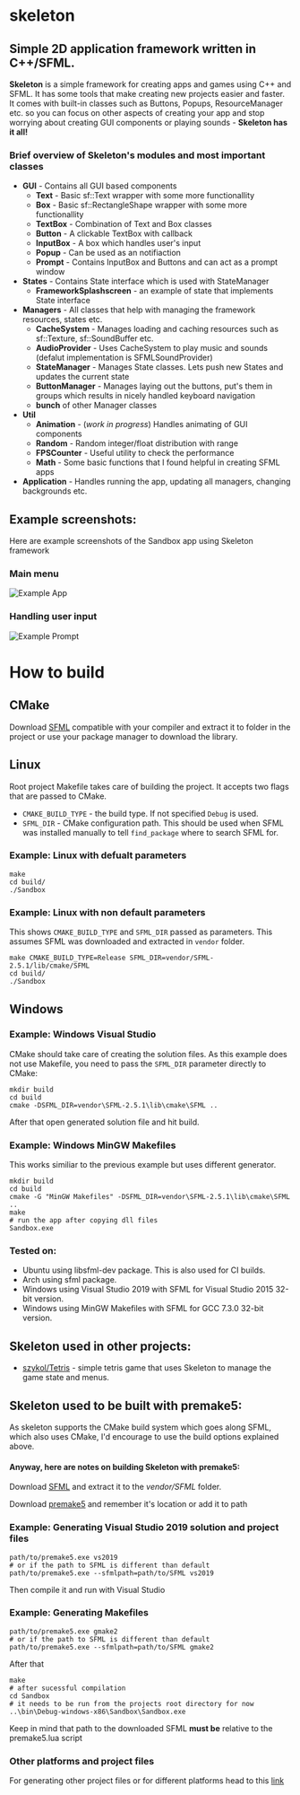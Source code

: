 # skeleton
## Simple 2D application framework written in C++/SFML. 

**Skeleton** is a simple framework for creating apps and games using C++ and SFML. It has some tools that make creating new projects easier and faster. It comes with built-in classes such as Buttons, Popups, ResourceManager etc. so you can focus on other aspects of creating your app and stop worrying about creating GUI components or playing sounds - **Skeleton has it all!**

### Brief overview of Skeleton's modules and most important classes
- **GUI** - Contains all GUI based components
  - **Text** - Basic sf::Text wrapper with some more functionallity
  - **Box** - Basic sf::RectangleShape wrapper with some more functionallity
  - **TextBox** - Combination of Text and Box classes
  - **Button** - A clickable TextBox with callback
  - **InputBox** - A box which handles user's input
  - **Popup** - Can be used as an notifiaction
  - **Prompt** - Contains InputBox and Buttons and can act as a prompt window
- **States** - Contains State interface which is used with StateManager
  - **FrameworkSplashscreen** - an example of state that implements State interface
- **Managers** - All classes that help with managing the framework resources, states etc.
  - **CacheSystem** - Manages loading and caching resources such as sf::Texture, sf::SoundBuffer etc.
  - **AudioProvider** - Uses CacheSystem to play music and sounds (defalut implementation is SFMLSoundProvider)
  - **StateManager** - Manages State classes. Lets push new States and updates the current state
  - **ButtonManager** - Manages laying out the buttons, put's them in groups which results in nicely handled keyboard navigation
  - **bunch** of other Manager classes
- **Util**
  - **Animation** - (*work in progress*) Handles animating of GUI components
  - **Random** - Random integer/float distribution with range
  - **FPSCounter** - Useful utility to check the performance
  - **Math** - Some basic functions that I found helpful in creating SFML apps
- **Application** - Handles running the app, updating all managers, changing backgrounds etc.

## Example screenshots:
Here are example screenshots of the Sandbox app using Skeleton framework

### Main menu
![Example App](res/Screenshots/example_app.png "Example App")
### Handling user input
![Example Prompt](res/Screenshots/example_prompt.png "Example Prompt")

# How to build

## CMake
Download [SFML](https://www.sfml-dev.org/download/sfml/2.5.1/) compatible with your compiler and extract it to folder
in the project or use your package manager to download the library.

## Linux
Root project Makefile takes care of building the project. It accepts two flags that are passed to CMake.
* `CMAKE_BUILD_TYPE` - the build type. If not specified `Debug` is used.
* `SFML_DIR` - CMake configuration path. This should be used when SFML was installed manually to tell `find_package` where
to search SFML for.
### Example: Linux with defualt parameters
```
make
cd build/
./Sandbox
```

### Example: Linux with non default parameters
This shows `CMAKE_BUILD_TYPE` and `SFML_DIR` passed as parameters. This assumes SFML was downloaded and extracted in
`vendor` folder.
```
make CMAKE_BUILD_TYPE=Release SFML_DIR=vendor/SFML-2.5.1/lib/cmake/SFML
cd build/
./Sandbox
```

## Windows
### Example: Windows Visual Studio
CMake should take care of creating the solution files. As this example does not use Makefile, you need to pass the
`SFML_DIR` parameter directly to CMake:
```
mkdir build
cd build
cmake -DSFML_DIR=vendor\SFML-2.5.1\lib\cmake\SFML ..
```
After that open generated solution file and hit build.

### Example: Windows MinGW Makefiles
This works similiar to the previous example but uses different generator.
```
mkdir build
cd build
cmake -G "MinGW Makefiles" -DSFML_DIR=vendor\SFML-2.5.1\lib\cmake\SFML ..
make
# run the app after copying dll files
Sandbox.exe
```

### Tested on:
* Ubuntu using libsfml-dev package. This is also used for CI builds.
* Arch using sfml package.
* Windows using Visual Studio 2019 with SFML for Visual Studio 2015 32-bit version.
* Windows using MinGW Makefiles with SFML for GCC 7.3.0 32-bit version.

## Skeleton used in other projects:
* [szykol/Tetris](https://github.com/szykol/Tetris) - simple tetris game that uses Skeleton to manage the game state
and menus.

## Skeleton used to be built with premake5:
As skeleton supports the CMake build system which goes along SFML, which also uses CMake, I'd encourage to use
the build options explained above.

#### Anyway, here are notes on building Skeleton with premake5:

Download [SFML](https://www.sfml-dev.org/download/sfml/2.5.1/) and extract it to the *vendor/SFML* folder.

Download [premake5](https://premake.github.io/download.html) and remember it's location or add it to path

### Example: Generating Visual Studio 2019 solution and project files
```
path/to/premake5.exe vs2019
# or if the path to SFML is different than default
path/to/premake5.exe --sfmlpath=path/to/SFML vs2019
```
Then compile it and run with Visual Studio

### Example: Generating Makefiles
```
path/to/premake5.exe gmake2
# or if the path to SFML is different than default
path/to/premake5.exe --sfmlpath=path/to/SFML gmake2
```

After that
```
make
# after sucessful compilation
cd Sandbox
# it needs to be run from the projects root directory for now
..\bin\Debug-windows-x86\Sandbox\Sandbox.exe
```

Keep in mind that path to the downloaded SFML **must be** relative to the premake5.lua script

### Other platforms and project files
For generating other project files or for different platforms head to this [link](https://github.com/premake/premake-core/wiki/Using-Premake)
